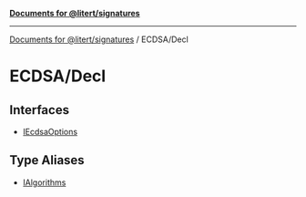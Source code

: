 [**Documents for @litert/signatures**](../../README.md)

***

[Documents for @litert/signatures](../../README.md) / ECDSA/Decl

# ECDSA/Decl

## Interfaces

- [IEcdsaOptions](interfaces/IEcdsaOptions.md)

## Type Aliases

- [IAlgorithms](type-aliases/IAlgorithms.md)
